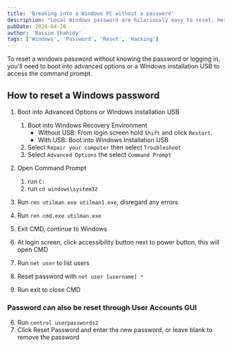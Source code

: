 ```yaml
---
title: 'Breaking into a Windows PC without a password'
description: "Local Windows password are hilariously easy to reset. Here's how to easily reset a Windows password without knowing the password or logging in."
pubDate: 2024-04-28
author: 'Bassim Shahidy'
tags: ['Windows', 'Password', 'Reset', 'Hacking']
---
```


To reset a windows password without knowing the password or logging in, you'll need to boot into advanced options or a Windows installation USB to access the command prompt.
   
## How to reset a Windows password

1. Boot into Advanced Options or Windows installation USB
   1. Boot into Windows Recovery Environment
        - Without USB: From login screen hold `Shift` and click `Restart`.
        - With USB: Boot into Windows Installation USB
   2. Select `Repair your computer` then select `Troubleshoot`
   4. Select `Advanced Options` the select `Command Prompt`  
  
2. Open Command Prompt
    1. run `C:`
    2. run `cd windows\system32`
3. Run `ren utilman.exe utilman1.exe`, disregard any errors
4. Run `ren cmd.exe utilman.exe`
5. Exit CMD, continue to Windows
6. At login screen, click accessibility button next to power button, this will open CMD
7. Run `net user` to list users
8. Reset password with `net user [username] *`
9. Run exit to close CMD


### Password can also be reset through User Accounts GUI

6. Run `control userpasswords2`
7. Click Reset Password and enter the new password, or leave blank to remove the password

